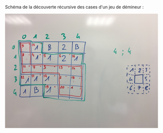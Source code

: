 
Schéma de la découverte récursive des cases d'un jeu de démineur :

![Une grille de 5x5](IMG_2292.JPG)

